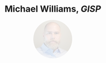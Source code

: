 <!--<p align="center"><img src ="https://www.ers.usda.gov/sites/default/files/images/mikewilliams120x160.png" alt="An image of Michael Williams"></p>-->
<h1 align='center'> Michael Williams, <em style='font-size:36[x'>GISP</em></h1>

<p align='center'><img src='https://raw.githubusercontent.com/CriticalWill/CriticalWill/refs/heads/main/Media/2024Profile.png' width='25%' style='opacity:0.2' alt='Profile image of Michael'></img></p>

<!--

**CriticalWill/CriticalWill** is a ✨ _special_ ✨ repository because its `README.md` (this file) appears on your GitHub profile.

Here are some ideas to get you started:

- 🔭 I’m currently working on ...
- 🌱 I’m currently learning ...
- 👯 I’m looking to collaborate on ...
- 🤔 I’m looking for help with ...
- 💬 Ask me about ...
- 📫 How to reach me: ...
- 😄 Pronouns: ...
- ⚡ Fun fact: ...
-->
